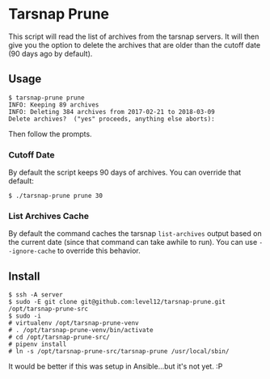 Tarsnap Prune
=============

This script will read the list of archives from the tarsnap servers.  It will then give you the
option to delete the archives that are older than the cutoff date (90 days ago by default).

Usage
-----

```shell
$ tarsnap-prune prune
INFO: Keeping 89 archives
INFO: Deleting 384 archives from 2017-02-21 to 2018-03-09
Delete archives?  ("yes" proceeds, anything else aborts):
```
Then follow the prompts.

### Cutoff Date

By default the script keeps 90 days of archives.  You can override that default:

```shell
$ ./tarsnap-prune prune 30
```

### List Archives Cache

By default the command caches the tarsnap `list-archives` output based on the current date (since that
command can take awhile to run).  You can use `--ignore-cache` to override this behavior.


Install
-------

```
$ ssh -A server
$ sudo -E git clone git@github.com:level12/tarsnap-prune.git /opt/tarsnap-prune-src
$ sudo -i
# virtualenv /opt/tarsnap-prune-venv
# . /opt/tarsnap-prune-venv/bin/activate
# cd /opt/tarsnap-prune-src/
# pipenv install
# ln -s /opt/tarsnap-prune-src/tarsnap-prune /usr/local/sbin/
```

It would be better if this was setup in Ansible...but it's not yet.  :P
